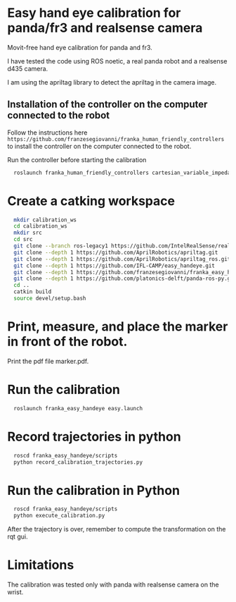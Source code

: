 # Easy hand eye calibration for panda/fr3 and realsense camera
Movit-free hand eye calibration for panda and fr3. 

I have tested the code using ROS noetic, a real panda robot and a realsense d435 camera.

I am using the apriltag library to detect the apriltag in the camera image.
## Installation of the controller on the computer connected to the robot
Follow the instructions here ``` https://github.com/franzesegiovanni/franka_human_friendly_controllers ``` to install the controller on the computer connected to the robot.

Run the controller before starting the calibration 
```bash
  roslaunch franka_human_friendly_controllers cartesian_variable_impedance_controller.launch robot_ip:=ROBOT_IP
```

# Create a catking workspace
```bash
  mkdir calibration_ws  
  cd calibration_ws 
  mkdir src
  cd src
  git clone --branch ros-legacy1 https://github.com/IntelRealSense/realsense-ros.git
  git clone --depth 1 https://github.com/AprilRobotics/apriltag.git  
  git clone --depth 1 https://github.com/AprilRobotics/apriltag_ros.git 
  git clone --depth 1 https://github.com/IFL-CAMP/easy_handeye.git                         
  git clone --depth 1 https://github.com/franzesegiovanni/franka_easy_handeye.git
  git clone --depth 1 https://github.com/platonics-delft/panda-ros-py.git
  cd ..   
  catkin build 
  source devel/setup.bash  
```

# Print, measure, and place the marker in front of the robot.
Print the pdf file marker.pdf. 
# Run the calibration
``` bash
  roslaunch franka_easy_handeye easy.launch  
```

# Record trajectories in python
``` bash
  roscd franka_easy_handeye/scripts
  python record_calibration_trajectories.py  
```
# Run the calibration in Python
``` bash
  roscd franka_easy_handeye/scripts
  python execute_calibration.py
```
After the trajectory is over, remember to compute the transformation on the rqt gui.

# Limitations
The calibration was tested only with panda with realsense camera on the wrist. 

